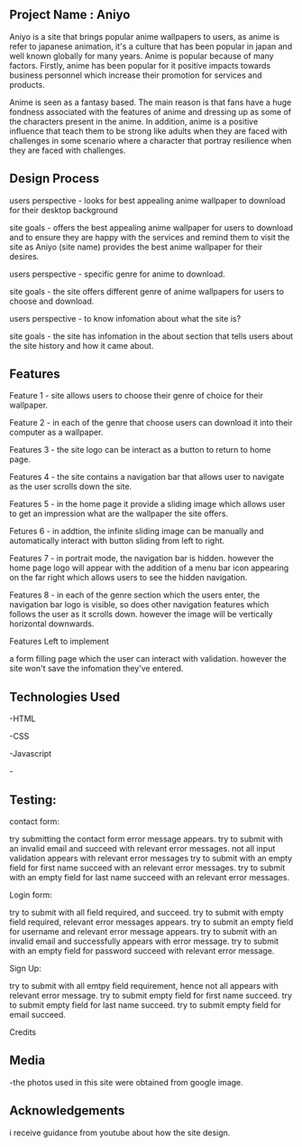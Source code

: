 Project Name : Aniyo
---------------------
Aniyo is a site that brings popular anime wallpapers to users, as anime is refer to japanese animation, it's a culture that has been popular in japan and well known globally for many years. Anime is popular because of many factors. Firstly, anime has been popular for it positive impacts towards business personnel which increase their promotion for services and products.

Anime is seen as a fantasy based. The main reason is that fans have a huge fondness associated with the features of anime and dressing up as some of the characters present in the anime. In addition, anime is a positive influence that teach them to be strong like adults when they are faced with challenges in some scenario where a character that portray resilience when they are faced with challenges.

Design Process
---------------
users perspective - looks for best appealing anime wallpaper to download for their desktop background

site goals - offers the best appealing anime wallpaper for users to download and to ensure they are happy with the services and remind them to visit the site as Aniyo (site name) provides the best anime wallpaper for their desires.

users perspective - specific genre for anime to download.

site goals - the site offers different genre of anime wallpapers for users to choose and download.

users perspective - to know infomation about what the site is?

site goals - the site has infomation in the about section that tells users about the site history and how it came about.

Features
---------
Feature 1 - site allows users to choose their genre of choice for their wallpaper.

Feature 2 - in each of the genre that choose users can download it into their computer as a wallpaper.

Features 3 - the site logo can be interact as a button to return to home page.

Features 4 - the site contains a navigation bar that allows user to navigate as the user scrolls down the site.

Features 5 - in the home page it provide a sliding image which allows user to get an impression what are the wallpaper the site offers.

Fetures 6 - in addtion, the infinite sliding image can be manually and automatically interact with button sliding from left to right.

Features 7 - in portrait mode, the navigation bar is hidden. however the home page logo will appear with the addition of a menu bar icon appearing on the far right which allows users to see the hidden navigation.

Features 8 - in each of the genre section which the users enter, the navigation bar logo is visible, so does other navigation features which follows the user as it scrolls down. however the image will be vertically horizontal downwards.

Features Left to implement

a form filling page which the user can interact with validation. however the site won't save the infomation they've entered.

Technologies Used
------------------

-HTML

-CSS

-Javascript

-<ion-icon name="menu-outline"></ion-icon>

Testing:
---------
contact form:

try submitting the contact form error message appears.
try to submit with an invalid email and succeed with relevant error messages.
not all input validation appears with relevant error messages
try to submit with an empty field for first name succeed with an relevant error messages.
try to submit with an empty field for last name succeed with an relevant error messages.

Login form:

try to submit with all field required, and succeed.
try to submit with empty field required, relevant error messages
appears.
try to submit an empty field for username and relevant error message appears.
try to submit with an invalid email and successfully appears with 
error message.
try to submit with an empty field for password succeed with
relevant error message.

Sign Up:

try to submit with all emtpy field requirement, hence not all
appears with relevant error message.
try to submit empty field for first name succeed.
try to submit empty field for last name succeed.
try to submit empty field for email succeed.



Credits


Media
------
-the photos used in this site were obtained from google image.

Acknowledgements
-----------------
i receive guidance from youtube about how the site design.
